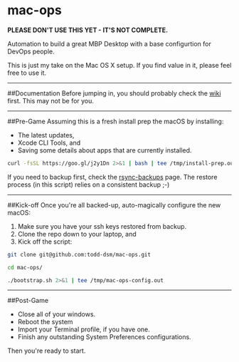 mac-ops
=====

**PLEASE DON'T USE THIS YET - IT'S NOT COMPLETE.**

Automation to build a great MBP Desktop with a base configurtion for DevOps people.

This is just my take on the Mac OS X setup. If you find value in it, please feel free to use it.

***

##Documentation
Before jumping in, you should probably check the [wiki] first. This may not be for you.

***

##Pre-Game
Assuming this is a fresh install prep the macOS by installing:

* The latest updates,
* Xcode CLI Tools, and
* Saving some details about apps that are currently installed.

```bash
curl -fsSL https://goo.gl/j2y1Dn 2>&1 | bash | tee /tmp/install-prep.out
```

If you need to backup first, check the [rsync-backups] page. The restore process (in this script) relies on a consistent backup ;-)

***

##Kick-off
Once you're all backed-up, auto-magically configure the new macOS:

1. Make sure you have your ssh keys restored from backup.
2. Clone the repo down to your laptop, and
3. Kick off the script:

```sh
git clone git@github.com:todd-dsm/mac-ops.git

cd mac-ops/

./bootstrap.sh 2>&1 | tee /tmp/mac-ops-config.out
```

***

##Post-Game
 * Close all of your windows.
 * Reboot the system
 * Import your Terminal profile, if you have one.
 * Finish any outstanding System Preferences configurations.

Then you're ready to start.


[wiki]:https://github.com/todd-dsm/mac-ops/wiki
[rsync-backups]:https://github.com/todd-dsm/rsync-backups
